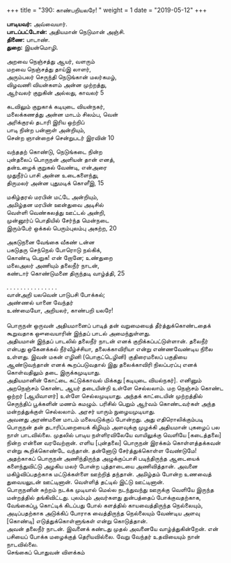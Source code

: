 ﻿+++
title = "390: காண்பறியலரே!  "
weight = 1
date = "2019-05-12"
+++

**பாடியவர்:** அவ்வையார்.  
**பாடப்பட்டோன்:** அதியமான் நெடுமான் அஞ்சி.  
**திணை:** பாடாண்.  
**துறை:** இயன்மொழி.  
  
அறவை நெஞ்சத்து ஆயர், வளரும்  
மறவை நெஞ்சத்து தாய்இ லாளர்,  
அரும்பலர் செருந்தி நெடுங்கான் மலர்கமழ்,  
விழவணி வியன்களம் அன்ன முற்றத்து,  
ஆர்வலர் குறுகின் அல்லது, காவலர் 5  
  
கடவிலும் குறுகாக் கடியுடை வியன்நகர்,  
மலைக்கணத்து அன்ன மாடம் சிலம்ப, வென்  
அரிக்குரல் தடாரி இரிய ஒற்றிப்  
பாடி நின்ற பன்னாள் அன்றியும்,  
சென்ற ஞான்றைச் சென்றுபடர் இரவின் 10  
  
வந்ததற் கொண்டு, நெடுங்கடை நின்ற  
புன்தலைப் பொருநன் அளியன் தான் எனத்,  
தன்உழைக் குறுகல் வேண்டி, என்அரை  
முதுநீர்ப் பாசி அன்ன உடைகளைந்து,  
திருமலர் அன்ன புதுமடிக் கொளீஇ, 15  
  
மகிழ்தரல் மரபின் மட்டே அன்றியும்,  
அமிழ்தன மரபின் ஊன்துவை அடிசில்  
வெள்ளி வெண்கலத்து ஊட்டல் அன்றி,  
முன்னூர்ப் பொதியில் சேர்ந்த மென்நடை  
இரும்பேர் ஒக்கல் பெரும்புலம்பு அகற்ற, 20  
  
அகடுநனை வேங்கை வீகண் டன்ன  
பகடுதரு செந்நெல் போரொடு நல்கிக்,  
கொண்டி பெறுக! என் றோனே; உண்துறை  
மலைஅலர் அணியும் தலைநீர் நாடன்,  
கண்டார் கொண்டுமனை திருந்தடி வாழ்த்தி, 25  
  
. . . . . . . . . . . . . . .  
வான்அறி யலவென் பாடுபசி போக்கல்;  
அண்ணல் யானை வேந்தர்  
உண்மையோ, அறியலர், காண்பறி யலரே!  
   
பொருநன் ஒருவன் அதியமானைப் பாடித் தன் வறுமையைத் தீர்த்துக்கொண்டதைக் கூறுவதாக ஔவையாரின் இந்தப் பாடல் அமைந்துள்ளது.  
அதியமான் இந்தப் பாடலில் தலைநீர் நாடன் எனக் குறிக்கப்பட்டுள்ளான். தலைநீர் என்பது ஒகேனக்கல் நீர்வீழ்ச்சியா, தலைக்காவிரியா என்று எண்ணவேண்டிய நிலை உள்ளது. இவன் மகன் எழினி (பொகுட்டெழினி) குதிரைமலைப் பகுதியை ஆண்டுவந்தான் எனக் கூறப்படுவதால் இது தலைக்காவிரி நிலப்பரப்பு எனக் கொள்வதிலும் தடை இருக்கமுடியாது.  
அதியமானின் கோட்டை கட்டுக்காவல் மிக்கது [கடியுடை வியல்நகர்]. எனினும் அறநெஞ்சம் கொண்ட ஆயர் தடையின்றி உள்ளே செல்லலாம். மற நெஞ்சம் கொண்ட ஒற்றர் [ஆயிவாளர்] உள்ளே செல்லமுடியாது. அந்தக் காட்டையின் முற்றத்தில் செருந்திப் பூக்களின் மணம் கமழும். பரிசில் பெறும் ஆர்வம் கொண்டவர்கள் அந்த மன்றத்துக்குள் செல்லலாம். அரசர் யாரும் நுழையமுடியாது.  
அவனது அரண்மனை மாடம் மலையடுக்குப் போன்றது. அது எதிரொலிக்கும்படி பொருநன் தன் தடாரிப்பறையைக் கிழியும் அளவுக்கு முழக்கி அதியமான் புகழைப் பல நாள் பாடவில்லை. முதலில் பாடிய நள்ளிரவிலேயே வாயிலுக்கு வெளியே [கடைத்தலை] நின்ற என்னை வரவேற்றான். எளிய [புன்தலை] பொருநன் இரக்கம் கொள்ளத்தக்கவன் என்று கூறிக்கொண்டே வந்தான். தன்னோடு சேர்த்துக்கொள்ள வேண்டுமே!  
அதற்காகப் பொருநன் அணிந்திருந்த அழுக்குப்பாசி படிந்திருந்த ஆடையைக் களைந்துவிட்டு அழகிய மலர் போன்ற புத்தாடையை அணிவித்தான். அவனை மகிழ்விப்பதற்காக மட்டுக்கள்ளை ஊற்றித் தந்தான். அமிழ்தம் போன்ற உணவைத் துவையலுடன் ஊட்டினான். வெள்ளித் தட்டில் இட்டு ஊட்டினான்.  
பொருநனின் சுற்றம் நடக்க முடியால் மெல்ல நடந்துவந்து ஊருக்கு வெளியே இருந்த மன்றத்தில் தங்கிவிட்டது. புலம்பும் அவர்களது துன்பத்தைப் போக்குவதற்காக, வேங்கைப்பூ கொட்டிக் கிடப்பது போல் களத்தில் காயவைத்திருந்த நெல்லையும், அடிப்பதற்காக அடுக்கிப் போராக வைத்திருந்த நெல்லையும் வேண்டிய அளவு [கொண்டி] எடுத்துக்கொள்ளுங்கள் என்று கொடுத்தான்.  
அவன் தலைநீர் நாடன். இவனைக் கண்டது முதல் அவனையே வாழ்த்துகின்றேன். என் பசியைப் போக்க மழைக்குத் தெரியவில்லை. வேறு வேந்தர் உதவியையும் நான் நாடவில்லை.  
செங்கைப் பொதுவன் விளக்கம்  
